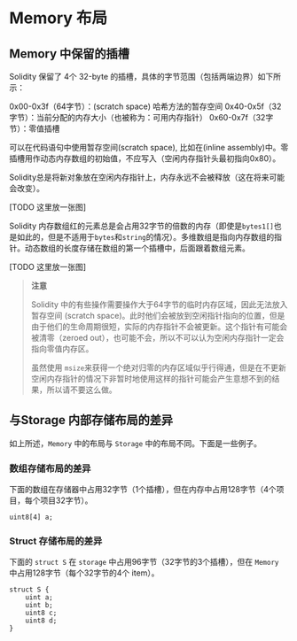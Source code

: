 # Memory 布局



## Memory 中保留的插槽

Solidity 保留了 4个 32-byte 的插槽，具体的字节范围（包括两端边界）如下所示：

0x00-0x3f（64字节）：(scratch space) 哈希方法的暂存空间
0x40-0x5f（32字节）：当前分配的内存大小（也被称为：可用内存指针）
0x60-0x7f（32字节）：零值插槽

可以在代码语句中使用暂存空间(scratch space), 比如在(inline assembly)中。零插槽用作动态内存数组的初始值，不应写入（空闲内存指针头最初指向0x80）。

Solidity总是将新对象放在空闲内存指针上，内存永远不会被释放（这在将来可能会改变）。

[TODO 这里放一张图]

Solidity 内存数组红的元素总是会占用32字节的倍数的内存（即使是`bytes1[]`也是如此的，但是不适用于`bytes`和`string`的情况）。多维数组是指向内存数组的指针。动态数组的长度存储在数组的第一个插槽中，后面跟着数组元素。

[TODO 这里放一张图]

> **注意**
>
> Solidity 中的有些操作需要操作大于64字节的临时内存区域，因此无法放入暂存空间 (scratch space)。此时他们会被放到空闲指针指向的位置，但是由于他们的生命周期很短，实际的内存指针不会被更新。这个指针有可能会被清零（zeroed out），也可能不会，所以不可以认为空闲内存指针一定会指向零值内存区。
>
> 虽然使用 `msize`来获得一个绝对归零的内存区域似乎行得通，但是在不更新空闲内存指针的情况下非暂时地使用这样的指针可能会产生意想不到的结果，所以请不要这么做。

## 与Storage 内部存储布局的差异

如上所述，`Memory` 中的布局与 `Storage` 中的布局不同。下面是一些例子。

### 数组存储布局的差异


下面的数组在存储器中占用32字节（1个插槽），但在内存中占用128字节（4个项目，每个项目32字节）。

```solidity
uint8[4] a;
```

### Struct 存储布局的差异

下面的 `struct S` 在 `storage` 中占用96字节（32字节的3个插槽），但在 `Memory` 中占用128字节（每个32字节的4个 item）。

```
struct S {
    uint a;
    uint b;
    uint8 c;
    uint8 d;
}
```